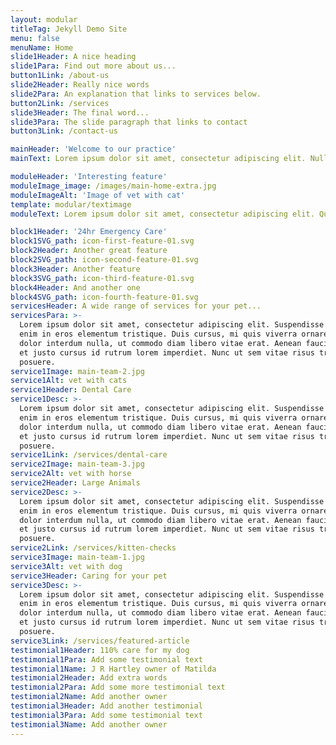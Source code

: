 ```yaml
---
layout: modular
titleTag: Jekyll Demo Site
menu: false
menuName: Home
slide1Header: A nice heading
slide1Para: Find out more about us...
button1Link: /about-us
slide2Header: Really nice words
slide2Para: An explanation that links to services below.
button2Link: /services
slide3Header: The final word...
slide3Para: The slide paragraph that links to contact
button3Link: /contact-us

mainHeader: 'Welcome to our practice'
mainText: Lorem ipsum dolor sit amet, consectetur adipiscing elit. Nullam nec nisi vitae nunc imperdiet imperdiet in quis mauris. Ut a massa a quam gravida dapibus quis id velit. Maecenas neque nisi, lacinia sit amet elementum non, placerat non orci. Quisque viverra pellentesque ex, in dapibus lorem dictum tincidunt. Interdum et malesuada fames ac ante ipsum primis in faucibus. Curabitur maximus aliquam pharetra. Duis mattis ex ex, eu ornare lacus dapibus sed. Integer egestas nibh ac felis elementum, et facilisis diam mattis.

moduleHeader: 'Interesting feature'
moduleImage_image: /images/main-home-extra.jpg
moduleImageAlt: 'Image of vet with cat'
template: modular/textimage
moduleText: Lorem ipsum dolor sit amet, consectetur adipiscing elit. Quisque consequat consectetur tellus. Curabitur eget felis non purus viverra fermentum condimentum commodo elit. Morbi convallis tempor mi vel convallis. Maecenas purus sem, viverra et blandit eget, condimentum id enim. Cras eu efficitur enim. Duis condimentum ligula non neque consequat, sit amet porta felis imperdiet. Curabitur laoreet dui in fringilla varius. Nullam ipsum tellus, ultrices at odio porta, interdum imperdiet velit.

block1Header: '24hr Emergency Care'
block1SVG_path: icon-first-feature-01.svg
block2Header: Another great feature
block2SVG_path: icon-second-feature-01.svg
block3Header: Another feature
block3SVG_path: icon-third-feature-01.svg
block4Header: And another one
block4SVG_path: icon-fourth-feature-01.svg
servicesHeader: A wide range of services for your pet...
servicesPara: >-
  Lorem ipsum dolor sit amet, consectetur adipiscing elit. Suspendisse varius
  enim in eros elementum tristique. Duis cursus, mi quis viverra ornare, eros
  dolor interdum nulla, ut commodo diam libero vitae erat. Aenean faucibus nibh
  et justo cursus id rutrum lorem imperdiet. Nunc ut sem vitae risus tristique
  posuere.
service1Image: main-team-2.jpg
service1Alt: vet with cats
service1Header: Dental Care
service1Desc: >-
  Lorem ipsum dolor sit amet, consectetur adipiscing elit. Suspendisse varius
  enim in eros elementum tristique. Duis cursus, mi quis viverra ornare, eros
  dolor interdum nulla, ut commodo diam libero vitae erat. Aenean faucibus nibh
  et justo cursus id rutrum lorem imperdiet. Nunc ut sem vitae risus tristique
  posuere.
service1Link: /services/dental-care
service2Image: main-team-3.jpg
service2Alt: vet with horse
service2Header: Large Animals
service2Desc: >-
  Lorem ipsum dolor sit amet, consectetur adipiscing elit. Suspendisse varius
  enim in eros elementum tristique. Duis cursus, mi quis viverra ornare, eros
  dolor interdum nulla, ut commodo diam libero vitae erat. Aenean faucibus nibh
  et justo cursus id rutrum lorem imperdiet. Nunc ut sem vitae risus tristique
  posuere.
service2Link: /services/kitten-checks
service3Image: main-team-1.jpg
service3Alt: vet with dog
service3Header: Caring for your pet
service3Desc: >-
  Lorem ipsum dolor sit amet, consectetur adipiscing elit. Suspendisse varius
  enim in eros elementum tristique. Duis cursus, mi quis viverra ornare, eros
  dolor interdum nulla, ut commodo diam libero vitae erat. Aenean faucibus nibh
  et justo cursus id rutrum lorem imperdiet. Nunc ut sem vitae risus tristique
  posuere.
service3Link: /services/featured-article
testimonial1Header: 110% care for my dog
testimonial1Para: Add some testimonial text
testimonial1Name: J R Hartley owner of Matilda
testimonial2Header: Add extra words
testimonial2Para: Add some more testimonial text
testimonial2Name: Add another owner
testimonial3Header: Add another testimonial
testimonial3Para: Add some testimonial text
testimonial3Name: Add another owner
---
```

